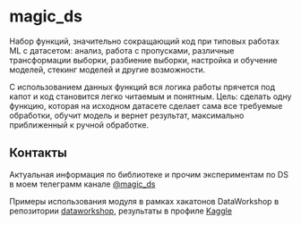 # magic_ds

Набор функций, значительно сокращающий код при типовых работах ML с датасетом: анализ, работа с пропусками, различные трансформации выборки, разбиение выборки, настройка и обучение моделей, стекинг моделей и другие возможности.

С использованием данных функций вся логика работы прячется под капот и код становится легко читаемым и понятным. Цель: сделать одну функцию, которая на исходном датасете сделает сама все требуемые обработки, обучит модель и вернет результат, максимально приближенный к ручной обработке.

## Контакты

Актуальная информация по библиотеке и прочим экспериментам по DS в моем телеграмм канале [@magic_ds](https://t.me/magic_ds)

Примеры использования модуля в рамках хакатонов DataWorkshop в репозитории [dataworkshop](https://github.com/alukyantsev/dataworkshop), результаты в профиле [Kaggle](https://www.kaggle.com/andreylukyantsev)